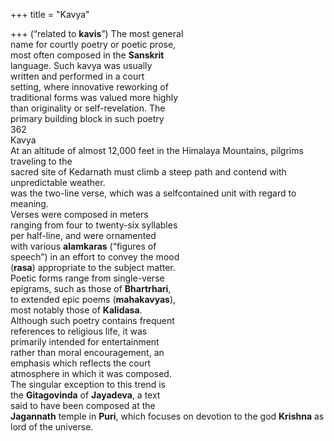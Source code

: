 +++
title = "Kavya"

+++
(“related to **kavis**”) The most general  
name for courtly poetry or poetic prose,  
most often composed in the **Sanskrit**  
language. Such kavya was usually  
written and performed in a court  
setting, where innovative reworking of  
traditional forms was valued more highly  
than originality or self-revelation. The  
primary building block in such poetry  
362  
Kavya  
At an altitude of almost 12,000 feet in the Himalaya Mountains, pilgrims traveling to the  
sacred site of Kedarnath must climb a steep path and contend with unpredictable weather.  
was the two-line verse, which was a selfcontained unit with regard to meaning.  
Verses were composed in meters  
ranging from four to twenty-six syllables  
per half-line, and were ornamented  
with various **alamkaras** (“figures of  
speech”) in an effort to convey the mood  
(**rasa**) appropriate to the subject matter.  
Poetic forms range from single-verse  
epigrams, such as those of **Bhartrhari**,  
to extended epic poems (**mahakavyas**),  
most notably those of **Kalidasa**.  
Although such poetry contains frequent  
references to religious life, it was  
primarily intended for entertainment  
rather than moral encouragement, an  
emphasis which reflects the court  
atmosphere in which it was composed.  
The singular exception to this trend is  
the **Gitagovinda** of **Jayadeva**, a text  
said to have been composed at the  
**Jagannath** temple in **Puri**, which focuses on devotion to the god **Krishna** as  
lord of the universe.